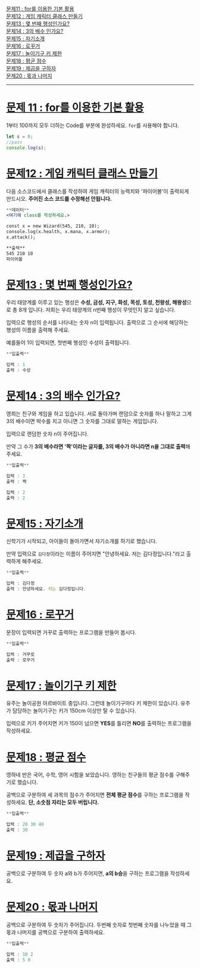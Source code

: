 [문제11 : for를 이용한 기본 활용](#문제-11--for를-이용한-기본-활용)<br/>
[문제12 : 게임 캐릭터 클래스 만들기](#문제12--게임-캐릭터-클래스-만들기)<br/>
[문제13 : 몇 번째 행성인가요?](#문제13--몇-번째-행성인가요)<br/>
[문제14 : 3의 배수 인가요?](#문제14--3의-배수-인가요)<br/>
[문제15 : 자기소개](#문제15--자기소개)<br/>
[문제16 : 로꾸거](#문제16--로꾸거)<br/>
[문제17 : 놀이기구 키 제한](#문제17--놀이기구-키-제한)<br/>
[문제18 : 평균 점수](#문제18--평균-점수)<br/>
[문제19 : 제곱을 구하자](#문제19--제곱을-구하자)<br/>
[문제20 : 몫과 나머지](#문제20--몫과-나머지)<br/>

---

# [문제 11 : for를 이용한 기본 활용](11.js)

1부터 100까지 모두 더하는 Code를 <pass> 부분에 완성하세요. `for`를 사용해야 합니다.

```jsx
let s = 0;
//pass
console.log(s);
```

# [문제12 : 게임 캐릭터 클래스 만들기](12.js)

다음 소스코드에서 클래스를 작성하여 게임 캐릭터의 능력치와 '파이어볼'이 출력되게 만드시오.
**주어진 소스 코드를 수정해선 안됩니다.**

```jsx
**데이터**
<여기에 class를 작성하세요.>

const x = new Wizard(545, 210, 10);
console.log(x.health, x.mana, x.armor);
x.attack();

**출력**
545 210 10
파이어볼
```

# [문제13 : 몇 번째 행성인가요?](13.js)

우리 태양계를 이루고 있는 행성은 **수성, 금성, 지구, 화성, 목성, 토성, 천왕성, 해왕성**으로 총 8개 입니다. 저희는 우리 태양계의 n번째 행성이 무엇인지 알고 싶습니다.

입력으로 행성의 순서를 나타내는 숫자 n이 입력됩니다.
출력으로 그 순서에 해당하는 행성의 이름을 출력해 주세요.

예를들어 1이 입력되면, 첫번째 행성인 수성이 출력됩니다.

```jsx
**입출력**

입력 : 1
출력 : 수성
```

# [문제14 : 3의 배수 인가요?](14.js)

영희는 친구와 게임을 하고 있습니다. 서로 돌아가며 랜덤으로 숫자를 하나 말하고 그게 3의 배수이면 박수를 치고 아니면 그 숫자를 그대로 말하는 게임입니다.

입력으로 랜덤한 숫자 n이 주어집니다.

만약 그 수가 **3의 배수라면 '짝'이라는 글자를, 3의 배수가 아니라면 n을 그대로 출력**해 주세요.

```jsx
**입출력**

입력 : 3
출력 : 짝

입력 : 2
출력 : 2
```

# [문제15 : 자기소개](15.js)

신학기가 시작되고, 아이들이 돌아가면서 자기소개를 하기로 했습니다.

만약 입력으로 `김다정`이라는 이름이 주어지면 "안녕하세요. 저는 김다정입니다."라고 출력하게
해주세요.

```jsx
**입출력**

입력 : 김다정
출력 : 안녕하세요. 저는 김다정입니다.
```

# [문제16 : 로꾸거](16.js)

문장이 입력되면 거꾸로 출력하는 프로그램을 만들어 봅시다.

```jsx
**입출력**

입력 : 거꾸로
출력 : 로꾸거
```

# [문제17 : 놀이기구 키 제한](17.js)

유주는 놀이공원 아르바이트 중입니다. 그런데 놀이기구마다 키 제한이 있습니다.
유주가 담당하는 놀이기구는 키가 150cm 이상만 탈 수 있습니다.

입력으로 키가 주어지면
키가 150이 넘으면 **YES**를 틀리면 **NO**를 출력하는 프로그램을 작성하세요.

# [문제18 : 평균 점수](18.js)

영하네 반은 국어, 수학, 영어 시험을 보았습니다. 영하는 친구들의 평균 점수를 구해주기로 했습니다.

공백으로 구분하여 세 과목의 점수가 주어지면 **전체 평균 점수**를 구하는 프로그램을 작성하세요.
**단, 소숫점 자리는 모두 버립니다.**

```jsx
**입출력**

입력 : 20 30 40
출력 : 30
```

# [문제19 : 제곱을 구하자](19.js)

공백으로 구분하여 두 숫자 a와 b가 주어지면, **a의 b승**을 구하는 프로그램을 작성하세요.

# [문제20 : 몫과 나머지](20.js)

공백으로 구분하여 두 숫자가 주어집니다.
두번째 숫자로 첫번째 숫자를 나누었을 때 그 몫과 나머지를 공백으로 구분하여 출력하세요.

```jsx
**입출력**

입력 : 10 2
출력 : 5 0
```
